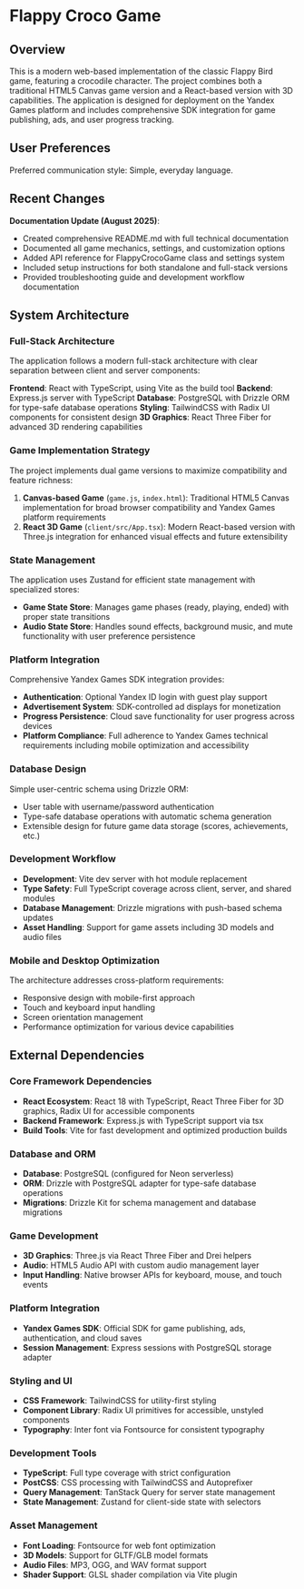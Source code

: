 # Flappy Croco Game

## Overview

This is a modern web-based implementation of the classic Flappy Bird game, featuring a crocodile character. The project combines both a traditional HTML5 Canvas game version and a React-based version with 3D capabilities. The application is designed for deployment on the Yandex Games platform and includes comprehensive SDK integration for game publishing, ads, and user progress tracking.

## User Preferences

Preferred communication style: Simple, everyday language.

## Recent Changes

**Documentation Update (August 2025)**:
- Created comprehensive README.md with full technical documentation
- Documented all game mechanics, settings, and customization options
- Added API reference for FlappyCrocoGame class and settings system
- Included setup instructions for both standalone and full-stack versions
- Provided troubleshooting guide and development workflow documentation

## System Architecture

### Full-Stack Architecture
The application follows a modern full-stack architecture with clear separation between client and server components:

**Frontend**: React with TypeScript, using Vite as the build tool
**Backend**: Express.js server with TypeScript
**Database**: PostgreSQL with Drizzle ORM for type-safe database operations
**Styling**: TailwindCSS with Radix UI components for consistent design
**3D Graphics**: React Three Fiber for advanced 3D rendering capabilities

### Game Implementation Strategy
The project implements dual game versions to maximize compatibility and feature richness:

1. **Canvas-based Game** (`game.js`, `index.html`): Traditional HTML5 Canvas implementation for broad browser compatibility and Yandex Games platform requirements
2. **React 3D Game** (`client/src/App.tsx`): Modern React-based version with Three.js integration for enhanced visual effects and future extensibility

### State Management
The application uses Zustand for efficient state management with specialized stores:
- **Game State Store**: Manages game phases (ready, playing, ended) with proper state transitions
- **Audio State Store**: Handles sound effects, background music, and mute functionality with user preference persistence

### Platform Integration
Comprehensive Yandex Games SDK integration provides:
- **Authentication**: Optional Yandex ID login with guest play support
- **Advertisement System**: SDK-controlled ad displays for monetization
- **Progress Persistence**: Cloud save functionality for user progress across devices
- **Platform Compliance**: Full adherence to Yandex Games technical requirements including mobile optimization and accessibility

### Database Design
Simple user-centric schema using Drizzle ORM:
- User table with username/password authentication
- Type-safe database operations with automatic schema generation
- Extensible design for future game data storage (scores, achievements, etc.)

### Development Workflow
- **Development**: Vite dev server with hot module replacement
- **Type Safety**: Full TypeScript coverage across client, server, and shared modules
- **Database Management**: Drizzle migrations with push-based schema updates
- **Asset Handling**: Support for game assets including 3D models and audio files

### Mobile and Desktop Optimization
The architecture addresses cross-platform requirements:
- Responsive design with mobile-first approach
- Touch and keyboard input handling
- Screen orientation management
- Performance optimization for various device capabilities

## External Dependencies

### Core Framework Dependencies
- **React Ecosystem**: React 18 with TypeScript, React Three Fiber for 3D graphics, Radix UI for accessible components
- **Backend Framework**: Express.js with TypeScript support via tsx
- **Build Tools**: Vite for fast development and optimized production builds

### Database and ORM
- **Database**: PostgreSQL (configured for Neon serverless)
- **ORM**: Drizzle with PostgreSQL adapter for type-safe database operations
- **Migrations**: Drizzle Kit for schema management and database migrations

### Game Development
- **3D Graphics**: Three.js via React Three Fiber and Drei helpers
- **Audio**: HTML5 Audio API with custom audio management layer
- **Input Handling**: Native browser APIs for keyboard, mouse, and touch events

### Platform Integration
- **Yandex Games SDK**: Official SDK for game publishing, ads, authentication, and cloud saves
- **Session Management**: Express sessions with PostgreSQL storage adapter

### Styling and UI
- **CSS Framework**: TailwindCSS for utility-first styling
- **Component Library**: Radix UI primitives for accessible, unstyled components
- **Typography**: Inter font via Fontsource for consistent typography

### Development Tools
- **TypeScript**: Full type coverage with strict configuration
- **PostCSS**: CSS processing with TailwindCSS and Autoprefixer
- **Query Management**: TanStack Query for server state management
- **State Management**: Zustand for client-side state with selectors

### Asset Management
- **Font Loading**: Fontsource for web font optimization
- **3D Models**: Support for GLTF/GLB model formats
- **Audio Files**: MP3, OGG, and WAV format support
- **Shader Support**: GLSL shader compilation via Vite plugin